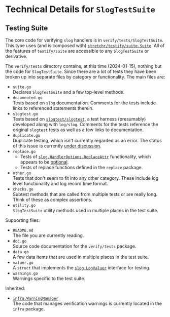 # Technical Details for `SlogTestSuite`

## Testing Suite

The core code for verifying `slog` handlers is in `verify/tests/SlogTestSuite`.
This type uses (and is composed with)
[`stretchr/testify/suite.Suite`](https://pkg.go.dev/github.com/stretchr/testify/suite).
All of the features of `testify/suite` are accessible to any `SlogTestSuite` or derivative.

The `verify/tests` directory contains, at this time (2024-01-15),
nothing but the code for `SlogTestSuite`.
Since there are a lot of tests they have been broken up into separate files
by category or functionality.
The main files are:

* `suite.go`  
  Declares `SlogTestSuite` and a few top-level methods.
* `documented.go`  
  Tests based on `slog` documentation.
  Comments for the tests include links to referenced statements therein.
* `slogtest.go`  
  Tests based on [`slogtest/slogtest`](https://pkg.go.dev/golang.org/x/exp/slog/slogtest),
  a test harness (presumably) developed along with `log/slog`.
  Comments for the tests reference the original `slogtest` tests
  as well as a few links to documentation.
* `duplicate.go`  
  Duplicate testing, which isn't currently regarded as an error.
  The status of this issue is currently
  [under discussion](https://github.com/golang/go/issues/59365).
* `replace.go`
  * Tests of
    [`slog.HandlerOptions.ReplaceAttr`](https://pkg.go.dev/golang.org/x/exp/slog#HandlerOptions)
    functionality, which appears to be
    [optional](https://github.com/golang/example/tree/master/slog-handler-guide#implementing-handler-methods).
  * Tests of replace functions defined in the `replace` package.
* `other.go`  
  Tests that don't seem to fit into any other category.
  These include log level functionality and log record time format.
* `checks.go`  
  Subtest methods that are called from multiple tests or are really long.
  Think of these as complex assertions.
* `utility.go`  
  `SlogTestSuite` utility methods used in multiple places in the test suite.

Supporting files:

* `README.md`  
  The file you are currently reading.
* `doc.go`  
  Source code documentation for the `verify/tests` package.
* `data.go`  
  A few data items that are used in multiple places in the test suite.
* `valuer.go`  
  A `struct` that implements the
  [`slog.LogValuer`](https://pkg.go.dev/log/slog@master#LogValuer)
  interface for testing.
* `warnings.go`  
  Warnings specific to the test suite.

Inherited:

* [`infra.WarningManager`](https://github.com/madkins23/go-slog/blob/main/infra/warnings.go)  
  The code that manages verification warnings is currently located in the `infra` package.
